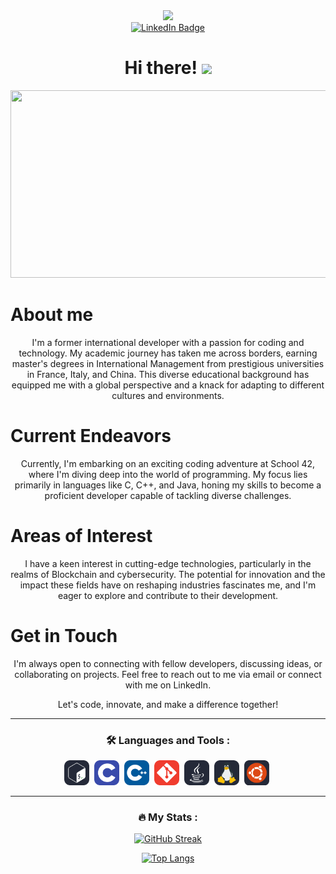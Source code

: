 <div id="header" align="center">
  <img src="https://media.giphy.com/media/v1.Y2lkPTc5MGI3NjExaG1mbnQ5aGRmYXExcTR1NGRnZGhyY2F1bzB0bXlxbTMzMjhpeXI1dyZlcD12MV9pbnRlcm5hbF9naWZfYnlfaWQmY3Q9dHM/ksE9feSa2b4V2GYwY4/giphy.gif" width="100"/>
</div>
<div id="header" align="center">
  <a href="www.linkedin.com/in/anthonykinzelin">
    <img src="https://img.shields.io/badge/LinkedIn-blue?style=for-the-badge&logo=linkedin&logoColor=white" alt="LinkedIn Badge"/>
  </a>

  <h1>
  Hi there!
  <img src="https://media.giphy.com/media/hvRJCLFzcasrR4ia7z/giphy.gif" width="30px"/>
</h1>

<div align="center">
  <img src="https://media.giphy.com/media/v1.Y2lkPTc5MGI3NjExcHQ4Z2gzbzh1amU1d3VnMnJzN3M1aWQ4ejQ3Z2hscGk4Mm9lNGRuMyZlcD12MV9pbnRlcm5hbF9naWZfYnlfaWQmY3Q9Zw/xoicctrOv5aGw6mCZi/giphy.gif" width="600" height="300"/>
</div>

<div align="left">
<h1>
About me 
</h1>
</div> 

I'm a former international developer with a passion for coding and technology. My academic journey has taken me across borders, earning master's degrees in International Management from prestigious universities in France, Italy, and China. This diverse educational background has equipped me with a global perspective and a knack for adapting to different cultures and environments.

<div align="left">
<h1>
Current Endeavors
</h1>
</div> 

Currently, I'm embarking on an exciting coding adventure at School 42, where I'm diving deep into the world of programming. My focus lies primarily in languages like C, C++, and Java, honing my skills to become a proficient developer capable of tackling diverse challenges.

<div align="left">
<h1>
Areas of Interest
</h1>
</div> 

I have a keen interest in cutting-edge technologies, particularly in the realms of Blockchain and cybersecurity. The potential for innovation and the impact these fields have on reshaping industries fascinates me, and I'm eager to explore and contribute to their development.

<div align="left">
<h1>
Get in Touch
</h1>
</div> 

I'm always open to connecting with fellow developers, discussing ideas, or collaborating on projects. Feel free to reach out to me via email or connect with me on LinkedIn.

Let's code, innovate, and make a difference together!

---

### 🛠️ Languages and Tools : 

<div>
  <img src="https://github.com/tandpfun/skill-icons/blob/main/icons/Bash-Dark.svg" title="Bash" alt="Bash" width="40" height="40"/>&nbsp;
  <img src="https://github.com/tandpfun/skill-icons/blob/main/icons/C.svg" title="C" alt="C" width="40" height="40"/>&nbsp;
  <img src="https://github.com/tandpfun/skill-icons/blob/main/icons/CPP.svg" title="Cpp" alt="Cpp" width="40" height="40"/>&nbsp;
  <img src="https://github.com/tandpfun/skill-icons/blob/main/icons/Git.svg" title="git" alt="git" width="40" height="40"/>&nbsp;
  <img src="https://github.com/tandpfun/skill-icons/blob/main/icons/Java-Dark.svg" title="git" alt="git" width="40" height="40"/>&nbsp;
  <img src="https://github.com/tandpfun/skill-icons/blob/main/icons/Linux-Dark.svg" title="git" alt="git" width="40" height="40"/>&nbsp;
  <img src="https://github.com/tandpfun/skill-icons/blob/main/icons/Ubuntu-Dark.svg" title="git" alt="git" width="40" height="40"/>&nbsp;
</div>

---

### :fire: My Stats :

[![GitHub Streak](https://streak-stats.demolab.com/?user=Norias1011&theme=highcontrast)](https://git.io/streak-stats)

[![Top Langs](https://github-readme-stats.vercel.app/api/top-langs/?username=Norias1011&theme=highcontrast&hide=roff,makefile)](https://github.com/anuraghazra/github-readme-stats)

